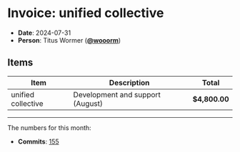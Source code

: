 # Invoice: unified collective

* **Date**: 2024-07-31
* **Person**: Titus Wormer ([**@wooorm**](https://github.com/wooorm))

## Items

| Item               | Description                      | Total         |
| ------------------ | -------------------------------- | ------------- |
| unified collective | Development and support (August) | **$4,800.00** |

***

The numbers for this month:

* **Commits**: [155](https://github.com/search?q=author%3Awooorm+committer-date%3A%222024-06-30..2024-07-31%22\&type=commits)

